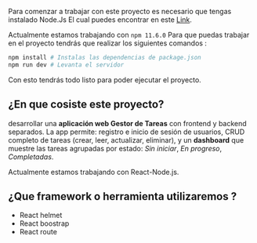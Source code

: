 Para comenzar a trabajar con este proyecto es necesario que tengas instalado Node.Js
El cual puedes encontrar en este [Link](https://nodejs.org/es).

Actualmente estamos trabajando con `npm 11.6.0`
Para que puedas trabajar en el proyecto tendrás que realizar los siguientes comandos :

```bash
npm install # Instalas las dependencias de package.json
npm run dev # Levanta el servidor
```

Con esto tendrás todo listo para poder ejecutar el proyecto.

## ¿En que cosiste este proyecto?

desarrollar una **aplicación web Gestor de Tareas** con frontend y backend separados. La app permite: registro e inicio de sesión de usuarios, CRUD completo de tareas (crear, leer, actualizar, eliminar), y un **dashboard** que muestre las tareas agrupadas por estado: _Sin iniciar_, _En progreso_, _Completadas_.

Actualmente estamos trabajando con React-Node.js.

## ¿Que framework o herramienta utilizaremos ? 

- React helmet
- React boostrap
- React route

